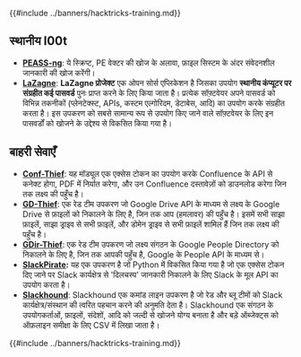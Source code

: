 {{#include ../banners/hacktricks-training.md}}

## **स्थानीय l00t**

- [**PEASS-ng**](https://github.com/carlospolop/PEASS-ng): ये स्क्रिप्ट, PE वेक्टर की खोज के अलावा, फ़ाइल सिस्टम के अंदर संवेदनशील जानकारी की खोज करेंगी।
- [**LaZagne**](https://github.com/AlessandroZ/LaZagne): **LaZagne प्रोजेक्ट** एक ओपन सोर्स एप्लिकेशन है जिसका उपयोग **स्थानीय कंप्यूटर पर संग्रहीत कई पासवर्ड** पुनः प्राप्त करने के लिए किया जाता है। प्रत्येक सॉफ़्टवेयर अपने पासवर्ड को विभिन्न तकनीकों (प्लेनटेक्स्ट, APIs, कस्टम एल्गोरिदम, डेटाबेस, आदि) का उपयोग करके संग्रहीत करता है। इस उपकरण को सबसे सामान्य रूप से उपयोग किए जाने वाले सॉफ़्टवेयर के लिए इन पासवर्डों को खोजने के उद्देश्य से विकसित किया गया है।

## **बाहरी सेवाएँ**

- [**Conf-Thief**](https://github.com/antman1p/Conf-Thief): यह मॉड्यूल एक एक्सेस टोकन का उपयोग करके Confluence के API से कनेक्ट होगा, PDF में निर्यात करेगा, और उन Confluence दस्तावेज़ों को डाउनलोड करेगा जिन तक लक्ष्य की पहुँच है।
- [**GD-Thief**](https://github.com/antman1p/GD-Thief): एक रेड टीम उपकरण जो Google Drive API के माध्यम से लक्ष्य के Google Drive से फ़ाइलों को निकालने के लिए है, जिन तक आप (हमलावर) की पहुँच है। इसमें सभी साझा फ़ाइलें, साझा ड्राइव से सभी फ़ाइलें, और डोमेन ड्राइव से सभी फ़ाइलें शामिल हैं जिन तक लक्ष्य की पहुँच है।
- [**GDir-Thief**](https://github.com/antman1p/GDir-Thief): एक रेड टीम उपकरण जो लक्ष्य संगठन के Google People Directory को निकालने के लिए है, जिन तक आपकी पहुँच है, Google के People API के माध्यम से।
- [**SlackPirate**](https://github.com/emtunc/SlackPirate)**:** यह एक उपकरण है जो Python में विकसित किया गया है जो एक एक्सेस टोकन दिए जाने पर Slack कार्यक्षेत्र से 'दिलचस्प' जानकारी निकालने के लिए Slack के मूल API का उपयोग करता है।
- [**Slackhound**](https://github.com/BojackThePillager/Slackhound): Slackhound एक कमांड लाइन उपकरण है जो रेड और ब्लू टीमों को Slack कार्यक्षेत्र/संस्थान की त्वरित पहचान करने की अनुमति देता है। Slackhound एक संगठन के उपयोगकर्ताओं, फ़ाइलों, संदेशों, आदि को जल्दी से खोजने योग्य बनाता है और बड़े ऑब्जेक्ट्स को ऑफ़लाइन समीक्षा के लिए CSV में लिखा जाता है।

{{#include ../banners/hacktricks-training.md}}
